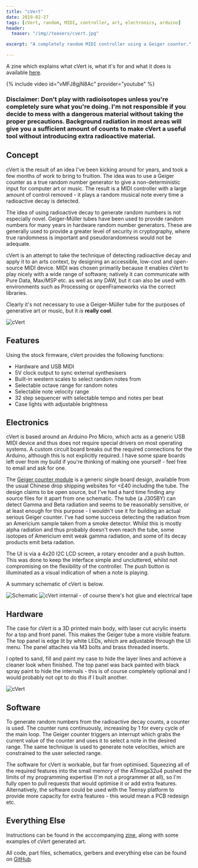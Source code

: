 ```yaml
---
title: "cVert"
date: 2019-02-27
tags: [cVert, random, MIDI, controller, art, electronics, arduino]
header:
  teaser: "/img//teasers/cvert.jpg"

excerpt: "A completely random MIDI controller using a Geiger counter."

---
```

A zine which explains what cVert is, what it's for and what it does is available [here](https://github.com/walkerdanny/cVert/blob/master/documentation/zine.pdf).

{% include video id="vMFJ8gjN8Ac" provider="youtube" %}

### Disclaimer: Don't play with radioisotopes unless you're completely sure what you're doing. I'm not responsible if you decide to mess with a dangerous material without taking the proper precautions. Background radiation in most areas will give you a sufficient amount of counts to make cVert a useful tool without introducing extra radioactive material.

## Concept

cVert is the result of an idea I've been kicking around for years, and took a few months of work to bring to fruition. The idea was to use a Geiger counter as a true random number generator to give a non-deterministic input for computer art or music. The result is a MIDI controller with a large amount of control removed - it plays a random musical note every time a radioactive decay is detected.

The idea of using radioactive decay to generate random numbers is not especially novel. Geiger-Müller tubes have been used to provide random numbers for many years in hardware random number generators. These are generally used to provide a greater level of security in cryptography, where true randomness is important and pseudorandomness would not be adequate.

cVert is an attempt to take the technique of detecting radioactive decay and apply it to an arts context, by designing an accessible, low-cost and open-source MIDI device. MIDI was chosen primarily because it enables cVert to play nicely with a wide range of software; natively it can communicate with Pure Data, Max/MSP etc. as well as any DAW, but it can also be used with environments such as Processing or openFrameworks via the correct libraries.

Clearly it's not necessary to use a Geiger-Müller tube for the purposes of generative art or music, but it *is* **really cool**.

<img src="{{ site.url }}{{ site.baseurl }}/img/cvert1.png" alt="cVert">


## Features

Using the stock firmware, cVert provides the following functions:
- Hardware and USB MIDI
- 5V clock output to sync external synthesisers
- Built-in western scales to select random notes from
- Selectable octave range for random notes
- Selectable note velocity range
- 32 step sequencer with selectable tempo and notes per beat
- Case lights with adjustable brightness


## Electronics

cVert is based around an Arduino Pro Micro, which acts as a generic USB MIDI device and thus does not require special drivers on most operating systems. A custom circuit board breaks out the required connections for the Arduino, although this is not explicitly required. I have some spare boards left over from my build if you're thinking of making one yourself - feel free to email and ask for one.

The [Geiger counter module](https://www.banggood.com/Assembled-DIY-Geiger-Counter-Kit-Module-Miller-Tube-GM-Tube-Nuclear-Radiation-Detector-p-1136883.html) is a generic single board design, available from the usual Chinese drop shipping websites for <£40 including the tube. The design claims to be open source, but I've had a hard time finding any source files for it apart from one schematic. The tube (a J305BY) can detect Gamma and Beta radiation and seems to be reasonably sensitive, or at least enough for this purpose - I wouldn't use it for building an actual serious Geiger counter. I've had some success detecting the radiation from an Americium sample taken from a smoke detector. Whilst this is mostly alpha radiation and thus probably doesn't even reach the tube, some isotopes of Americium emit weak gamma radiation, and some of its decay products emit beta radation.

The UI is via a 4x20 I2C LCD screen, a rotary encoder and a push button. This was done to keep the interface simple and uncluttered, whilst not compromising on the flexibility of the controller. The push button is illuminated as a visual indication of when a note is playing.

A summary schematic of cVert is below.

<img src="{{ site.url }}{{ site.baseurl }}/img/cvert-schematic.png" alt="Schematic">

<img src="{{ site.url }}{{ site.baseurl }}/img/cvert-internal.jpg" alt="cVert internal - of course there's hot glue and electrical tape">

## Hardware

The case for cVert is a 3D printed main body, with laser cut acrylic inserts for a top and front panel. This makes the Geiger tube a more visible feature. The top panel is edge lit by white LEDs, which are adjustable through the UI menu. The panel attaches via M3 bolts and brass threaded inserts.

I opted to sand, fill and paint my case to hide the layer lines and achieve a cleaner look when finished. The top panel was back painted with black spray paint to hide the internals - this is of course completely optional and I would probably not opt to do this if I built another.

<img src="{{ site.url }}{{ site.baseurl }}/img/cvert2.png" alt="cVert">


## Software

To generate random numbers from the radioactive decay counts, a counter is used. The counter runs continuously, increasing by 1 for every cycle of the main loop. The Geiger counter triggers an interrupt which grabs the current value of the counter and uses it to select a note in the desired range. The same technique is used to generate note velocities, which are constrained to the user selected range.

The software for cVert is workable, but far from optimised. Squeezing all of the required features into the small memory of the ATmega32u4 pushed the limits of my programming expertise (I'm not a programmer at all), so I'm fully open to pull requests that would optimise it or add extra features. Alternatively, the software could be used with the Teensy platform to provide more capacity for extra features - this would mean a PCB redesign etc.


## Everything Else

Instructions can be found in the acccompanying [zine](https://github.com/walkerdanny/cVert/blob/master/documentation/zine.pdf), along with some examples of cVert generated art.

All code, part files, schematics, gerbers and everything else can be found on [GitHub](https://github.com/walkerdanny/cvert).


